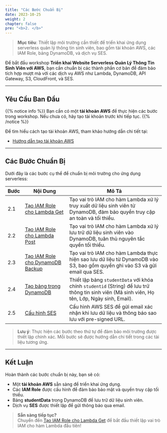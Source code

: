 ```yaml
---
title: "Các Bước Chuẩn Bị"
date: 2023-10-25
weight: 2
chapter: false
pre: "<b>2. </b>"
---
```




> **Mục tiêu**: Thiết lập môi trường cần thiết để triển khai ứng dụng serverless quản lý thông tin sinh viên, bao gồm tài khoản AWS, các IAM Role, bảng DynamoDB, và dịch vụ SES.

Để bắt đầu workshop **Triển khai Website Serverless Quản Lý Thông Tin Sinh Viên với AWS**, bạn cần chuẩn bị các thành phần cơ bản để đảm bảo tích hợp mượt mà với các dịch vụ AWS như Lambda, DynamoDB, API Gateway, S3, CloudFront, và SES.

---

## Yêu Cầu Ban Đầu

{{% notice info %}}
Bạn cần có một **tài khoản AWS** để thực hiện các bước trong workshop. Nếu chưa có, hãy tạo tài khoản trước khi tiếp tục.
{{% /notice %}}

Để tìm hiểu cách tạo tài khoản AWS, tham khảo hướng dẫn chi tiết tại:  
- [Hướng dẫn tạo tài khoản AWS](https://000001.awsstudygroup.com/)

---

## Các Bước Chuẩn Bị

Dưới đây là các bước cụ thể để chuẩn bị môi trường cho ứng dụng serverless:

| **Bước** | **Nội Dung** | **Mô Tả** |
|----------|--------------|-----------|
| 2.1 | [Tạo IAM Role cho Lambda Get](/2-preparation-steps/2.1-create-iam-role-for-lambda-get/) | Tạo vai trò IAM cho hàm Lambda xử lý truy xuất dữ liệu sinh viên từ DynamoDB, đảm bảo quyền truy cập an toàn và tối thiểu. |
| 2.2 | [Tạo IAM Role cho Lambda Post](/2-preparation-steps/2.2-create-iam-role-for-lambda-post/) | Tạo vai trò IAM cho hàm Lambda xử lý lưu trữ dữ liệu sinh viên vào DynamoDB, tuân thủ nguyên tắc quyền tối thiểu. |
| 2.3 | [Tạo IAM Role cho DynamoDB Backup](/2-preparation-steps/2.3-create-iam-role-for-dynamodb-backup/) | Tạo vai trò IAM cho hàm Lambda thực hiện sao lưu dữ liệu từ DynamoDB vào S3, bao gồm quyền ghi vào S3 và gửi email qua SES. |
| 2.4 | [Tạo bảng trong DynamoDB](/2-preparation-steps/2.4-createtable-in-dynamodb/) | Thiết lập bảng `studentData` với khóa chính `studentid` (String) để lưu trữ thông tin sinh viên (Mã sinh viên, Họ tên, Lớp, Ngày sinh, Email). |
| 2.5 | [Cấu hình SES](/2-preparation-steps/2.5-configureses/) | Cấu hình AWS SES để gửi email xác nhận khi lưu dữ liệu và thông báo sao lưu với pre-signed URL. |

> **Lưu ý**: Thực hiện các bước theo thứ tự để đảm bảo môi trường được thiết lập chính xác. Mỗi bước sẽ được hướng dẫn chi tiết trong các tài liệu tương ứng.

---

## Kết Luận

Hoàn thành các bước chuẩn bị này, bạn sẽ có:  
- Một **tài khoản AWS** sẵn sàng để triển khai ứng dụng.  
- Các **IAM Role** được cấu hình để đảm bảo bảo mật và quyền truy cập tối thiểu.  
- Bảng **studentData** trong DynamoDB để lưu trữ dữ liệu sinh viên.  
- Dịch vụ **SES** được thiết lập để gửi thông báo qua email.  

> **Sẵn sàng tiếp tục?**  
> Chuyển đến [Tạo IAM Role cho Lambda Get](/2-preparation-steps/2.1-create-iam-role-for-lambda-get/) để bắt đầu thiết lập vai trò IAM cho hàm Lambda đầu tiên!